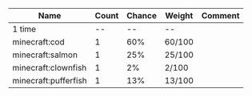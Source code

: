 | Name                 | Count | Chance | Weight | Comment |
| -------------------- | ----- | ------ | ------ | ------- |
| 1 time               |    -- |     -- |     -- |         |
| minecraft:cod        |     1 |    60% | 60/100 |         |
| minecraft:salmon     |     1 |    25% | 25/100 |         |
| minecraft:clownfish  |     1 |     2% |  2/100 |         |
| minecraft:pufferfish |     1 |    13% | 13/100 |         |
